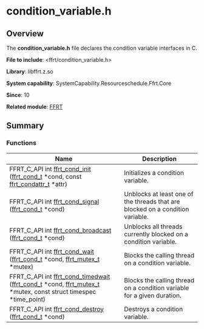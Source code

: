 # condition_variable.h


## Overview

The **condition_variable.h** file declares the condition variable interfaces in C.

**File to include**: &lt;ffrt/condition_variable.h&gt;

**Library**: libffrt.z.so

**System capability**: SystemCapability.Resourceschedule.Ffrt.Core

**Since**: 10

**Related module**: [FFRT](_f_f_r_t.md)


## Summary


### Functions

| Name| Description| 
| -------- | -------- |
| FFRT_C_API int [ffrt_cond_init](_f_f_r_t.md#ffrt_cond_init) ([ffrt_cond_t](ffrt__cond__t.md) \*cond, const [ffrt_condattr_t](ffrt__condattr__t.md) \*attr) | Initializes a condition variable. | 
| FFRT_C_API int [ffrt_cond_signal](_f_f_r_t.md#ffrt_cond_signal) ([ffrt_cond_t](ffrt__cond__t.md) \*cond) | Unblocks at least one of the threads that are blocked on a condition variable. | 
| FFRT_C_API int [ffrt_cond_broadcast](_f_f_r_t.md#ffrt_cond_broadcast) ([ffrt_cond_t](ffrt__cond__t.md) \*cond) | Unblocks all threads currently blocked on a condition variable. | 
| FFRT_C_API int [ffrt_cond_wait](_f_f_r_t.md#ffrt_cond_wait) ([ffrt_cond_t](ffrt__cond__t.md) \*cond, [ffrt_mutex_t](ffrt__mutex__t.md) \*mutex) | Blocks the calling thread on a condition variable. | 
| FFRT_C_API int [ffrt_cond_timedwait](_f_f_r_t.md#ffrt_cond_timedwait) ([ffrt_cond_t](ffrt__cond__t.md) \*cond, [ffrt_mutex_t](ffrt__mutex__t.md) \*mutex, const struct timespec \*time_point) | Blocks the calling thread on a condition variable for a given duration. | 
| FFRT_C_API int [ffrt_cond_destroy](_f_f_r_t.md#ffrt_cond_destroy) ([ffrt_cond_t](ffrt__cond__t.md) \*cond) | Destroys a condition variable. | 
